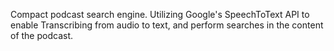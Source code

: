 Compact podcast search engine. Utilizing Google's SpeechToText API to enable Transcribing from audio to text, and perform searches in
the content of the podcast.

